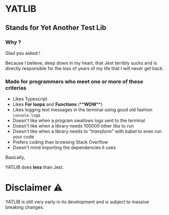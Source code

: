 # YATLIB

## Stands for Yet Another Test Lib

### Why ?

Glad you asked !

Because I believe, deep down in my heart, that Jest terribly sucks and is directly responsible for the loss of years of my life that I will never get back.

### Made for programmers who meet one or more of these criterias

- Likes Typescript
- Likes **For loops** and **Functions** (\*\***WOW**\*\*)
- Likes logging text messages in the terminal using good old fashion `console.log`s
- Doesn't like when a program swallows logs sent to the terminal
- Doesn't like when a library needs 100000 other libs to run
- Doesn't like when a library needs to "_transform_" with babel to even run your code
- Prefers coding than browsing Stack Overflow
- Doesn't mind importing the dependencies it uses

Basically,

YATLIB does **less** than Jest.

# Disclaimer ⚠️

YATLIB is still very early in its development and is subject to massive breaking changes.
